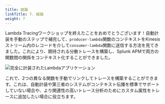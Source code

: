 ```yaml
---
title: 結論
linkTitle: 7. 結論
weight: 7
---
```


Lambda Tracingワークショップを終えたことをおめでとうございます！自動計装を手動のステップで補完して、`producer-lambda`関数のコンテキストをKinesisストリーム内のレコードを介して`consumer-lambda`関数に送信する方法を見てきました。これにより、期待される分散トレースを構築し、Splunk APMで両方の関数間の関係をコンテキスト化することができました。

![完全に計装されたLambdaアプリケーション](../images/13-Architecture_Instrumented.png)

これで、2つの異なる関数を手動でリンクしてトレースを構築することができます。これは、自動計装や第三者のシステムがコンテキスト伝播を標準でサポートしていない場合や、より関連性の高いトレース分析のためにカスタム属性をトレースに追加したい場合に役立ちます。
